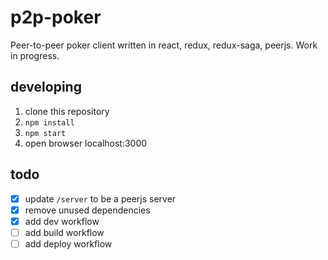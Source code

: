 # p2p-poker
Peer-to-peer poker client written in react, redux, redux-saga, peerjs. Work in progress.

## developing
1. clone this repository
2. `npm install`
3. `npm start`
4. open browser localhost:3000

## todo
- [x] update `/server` to be a peerjs server
- [x] remove unused dependencies
- [x] add dev workflow
- [ ] add build workflow
- [ ] add deploy workflow
